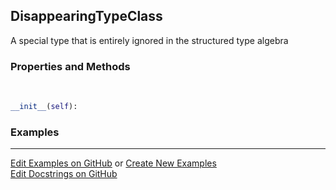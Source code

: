 ## <a id="McUtils.Parsers.StructuredType.DisappearingTypeClass">DisappearingTypeClass</a>
A special type that is entirely ignored in the structured type algebra

### Properties and Methods
<a id="McUtils.Parsers.StructuredType.DisappearingTypeClass.__init__">&nbsp;</a>
```python
__init__(self): 
```

### Examples


___

[Edit Examples on GitHub](https://github.com/McCoyGroup/References/edit/gh-pages/Documentation/examples/McUtils/Parsers/StructuredType/DisappearingTypeClass.md) or 
[Create New Examples](https://github.com/McCoyGroup/References/new/gh-pages/?filename=Documentation/examples/McUtils/Parsers/StructuredType/DisappearingTypeClass.md) <br/>
[Edit Docstrings on GitHub](https://github.com/McCoyGroup/McUtils/edit/master/Parsers/StructuredType.py?message=Update%20Docs)